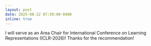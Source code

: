 ```yaml
---
layout: post
date: 2025-08-22 07:59:00-0400
inline: true
---
```


I will serve as an Area Chair for International Conference on Learning Representations (ICLR-2026)! Thanks for the recommendation!